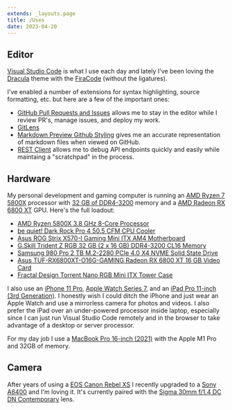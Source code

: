 ```yaml
---
extends: _layouts.page
title: /Uses
date: 2023-04-20
---
```

## Editor

[Visual Studio Code](https://code.visualstudio.com/) is what I use each day and lately I've been loving the [Dracula](https://draculatheme.com/) theme with the [FiraCode](https://github.com/tonsky/FiraCode) (without the ligatures).

I've enabled a number of extensions for syntax highlighting, source formatting, etc. but here are a few of the important ones:

- [GitHub Pull Requests and Issues](https://marketplace.visualstudio.com/items?itemName=GitHub.vscode-pull-request-github) allows me to stay in the editor while I review PR's, manage issues, and deploy my work.
- [GitLens](https://marketplace.visualstudio.com/items?itemName=eamodio.gitlens)
- [Markdown Preview Github Styling](https://marketplace.visualstudio.com/items?itemName=bierner.markdown-preview-github-styles) gives me an accurate representation of markdown files when viewed on GitHub.
- [REST Client](https://marketplace.visualstudio.com/items?itemName=humao.rest-client) allows me to debug API endpoints quickly and easily while maintaing a "scratchpad" in the process.

## Hardware

My personal development and gaming computer is running an [AMD Ryzen 7 5800X](https://pcpartpicker.com/product/qtvqqs/amd-ryzen-7-5800x-38-ghz-8-core-processor-100-100000063wof) processor with [32 GB of DDR4-3200](https://pcpartpicker.com/product/dHjJ7P/gskill-trident-z-rgb-32gb-2-x-16gb-ddr4-3200-memory-f4-3200c16d-32gtzrx) memory and a [AMD Radeon RX 6800 XT](https://pcpartpicker.com/product/HY4BD3/asus-tuf-rx6800xt-o16g-gaming-radeon-rx-6800-xt-16-gb-video-card-tuf-rx6800xt-o16g-gaming) GPU. Here's the full loadout:

- [AMD Ryzen 5800X 3.8 GHz 8-Core Processor](https://pcpartpicker.com/product/qtvqqs/amd-ryzen-7-5800x-38-ghz-8-core-processor-100-100000063wof)
- [be quiet! Dark Rock Pro 4 50.5 CFM CPU Cooler](https://pcpartpicker.com/product/F3gzK8/be-quiet-dark-rock-pro-4-505-cfm-cpu-cooler-bk022)
- [Asus ROG Strix X570-I Gaming Mini ITX AM4 Motherboard](https://pcpartpicker.com/product/NqsnTW/asus-rog-strix-x570-i-gaming-mini-itx-am4-motherboard-rog-strix-x570-i-gaming)
- [G.Skill Trident Z RGB 32 GB (2 x 16 GB) DDR4-3200 CL16 Memory](https://pcpartpicker.com/product/dHjJ7P/gskill-trident-z-rgb-32gb-2-x-16gb-ddr4-3200-memory-f4-3200c16d-32gtzrx)
- [Samsung 980 Pro 2 TB M.2-2280 PCIe 4.0 X4 NVME Solid State Drive](https://pcpartpicker.com/product/f3cRsY/samsung-980-pro-2-tb-m2-2280-nvme-solid-state-drive-mz-v8p2t0bam)
- [Asus TUF-RX6800XT-O16G-GAMING Radeon RX 6800 XT 16 GB Video Card](https://pcpartpicker.com/product/HY4BD3/asus-tuf-rx6800xt-o16g-gaming-radeon-rx-6800-xt-16-gb-video-card-tuf-rx6800xt-o16g-gaming)
- [Fractal Design Torrent Nano RGB Mini ITX Tower Case](https://pcpartpicker.com/product/6sfnTW/fractal-design-torrent-nano-rgb-mini-itx-desktop-case-fd-c-tor1n-02)

I also use an [iPhone 11 Pro](https://support.apple.com/kb/SP805), [Apple Watch Series 7](https://support.apple.com/kb/SP860), and an [iPad Pro 11-inch (3rd Generation)](https://support.apple.com/kb/SP843). I honestly wish I could ditch the iPhone and just wear an Apple Watch and use a mirrorless camera for photos and videos. I also prefer the iPad over an under-powered processor inside laptop, especially since I can just run Visual Studio Code remotely and in the browser to take advantage of a desktop or server processor.

For my day job I use a [MacBook Pro 16-inch (2021)](https://support.apple.com/kb/SP858) with the Apple M1 Pro and 32GB of memory.

## Camera

After years of using a [EOS Canon Rebel XS](https://global.canon/en/c-museum/product/dslr798.html) I recently upgraded to a [Sony A6400](https://www.sony.com/electronics/support/e-mount-body-ilce-6000-series/ilce-6400) and I'm loving it. It's currently paired with the [Sigma 30mm f/1.4 DC DN Contemporary](https://www.sigmaphoto.com/30mm-f1-4-dc-dn-c) lens.